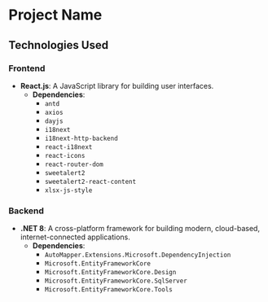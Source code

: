 # Project Name

## Technologies Used

### Frontend

- **React.js**: A JavaScript library for building user interfaces.
  - **Dependencies**:
    - `antd`
    - `axios`
    - `dayjs`
    - `i18next`
    - `i18next-http-backend`
    - `react-i18next`
    - `react-icons`
    - `react-router-dom`
    - `sweetalert2`
    - `sweetalert2-react-content`
    - `xlsx-js-style`

### Backend

- **.NET 8**: A cross-platform framework for building modern, cloud-based, internet-connected applications.
  - **Dependencies**:
    - `AutoMapper.Extensions.Microsoft.DependencyInjection`
    - `Microsoft.EntityFrameworkCore`
    - `Microsoft.EntityFrameworkCore.Design`
    - `Microsoft.EntityFrameworkCore.SqlServer`
    - `Microsoft.EntityFrameworkCore.Tools`
